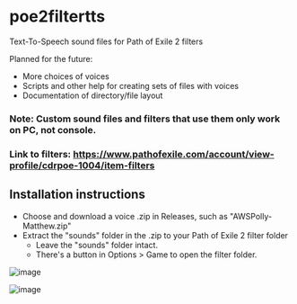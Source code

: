 # poe2filtertts
Text-To-Speech sound files for Path of Exile 2 filters

Planned for the future:
- More choices of voices
- Scripts and other help for creating sets of files with voices
- Documentation of directory/file layout

### Note: Custom sound files and filters that use them only work on PC, not console.

### Link to filters: https://www.pathofexile.com/account/view-profile/cdrpoe-1004/item-filters

## Installation instructions
- Choose and download a voice .zip in Releases, such as "AWSPolly-Matthew.zip"
- Extract the "sounds" folder in the .zip to your Path of Exile 2 filter folder
  - Leave the "sounds" folder intact.
  - There's a button in Options > Game to open the filter folder.
 
![image](https://github.com/user-attachments/assets/ca125eb2-eaaf-4fdf-8204-7b7926d732b1)

![image](https://github.com/user-attachments/assets/96ee9b29-bcd3-424b-8971-44eeb0ecd6b1)
